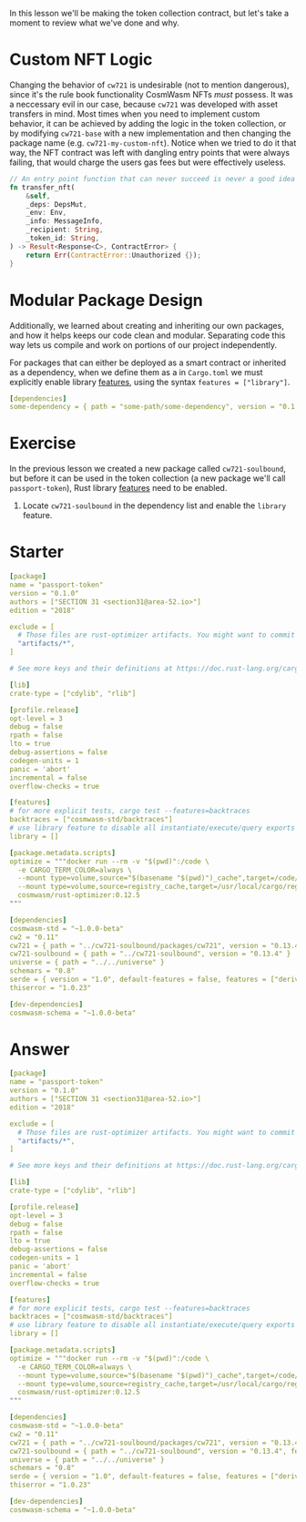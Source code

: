 <!---
Course: 2
Lesson: 3
Exercise: 1

Title: 
Filename: ../Cargo.toml

Storyline placeholder:
>
-->

In this lesson we'll be making the token collection contract, but let's take a moment to review what we've done and why.

# Custom NFT Logic

Changing the behavior of `cw721` is undesirable (not to mention dangerous), since it's the rule book functionality CosmWasm NFTs _must_ possess. It was a neccessary evil in our case, because `cw721` was developed with asset transfers in mind. Most times when you need to implement custom behavior, it can be achieved by adding the logic in the token collection, or by modifying `cw721-base` with a new implementation and then changing the package name (e.g. `cw721-my-custom-nft`). Notice when we tried to do it that way, the NFT contract was left with dangling entry points that were always failing, that would charge the users gas fees but were effectively useless.

```rs
// An entry point function that can never succeed is never a good idea
fn transfer_nft(
    &self,
    _deps: DepsMut,
    _env: Env,
    _info: MessageInfo,
    _recipient: String,
    _token_id: String,
) -> Result<Response<C>, ContractError> {
    return Err(ContractError::Unauthorized {});
}
```

# Modular Package Design

Additionally, we learned about creating and inheriting our own packages, and how it helps keeps our code clean and modular. Separating code this way lets us compile and work on portions of our project independently. 

For packages that can either be deployed as a smart contract or inherited as a dependency, when we define them as a in `Cargo.toml` we must explicitly enable library [features](https://doc.rust-lang.org/cargo/reference/features.html), using the syntax `features = ["library"]`.

```yaml
[dependencies]
some-dependency = { path = "some-path/some-dependency", version = "0.1.0", features = ["library"] }
```

# Exercise

In the previous lesson we created a new package called `cw721-soulbound`, but before it can be used in the token collection (a new package we'll call `passport-token`), Rust library [features](https://doc.rust-lang.org/cargo/reference/features.html) need to be enabled.

1. Locate `cw721-soulbound` in the dependency list and enable the `library` feature.

# Starter

```yaml
[package]
name = "passport-token"
version = "0.1.0"
authors = ["SECTION 31 <section31@area-52.io>"]
edition = "2018"

exclude = [
  # Those files are rust-optimizer artifacts. You might want to commit them for convenience but they should not be part of the source code publication.
  "artifacts/*",
]

# See more keys and their definitions at https://doc.rust-lang.org/cargo/reference/manifest.html

[lib]
crate-type = ["cdylib", "rlib"]

[profile.release]
opt-level = 3
debug = false
rpath = false
lto = true
debug-assertions = false
codegen-units = 1
panic = 'abort'
incremental = false
overflow-checks = true

[features]
# for more explicit tests, cargo test --features=backtraces
backtraces = ["cosmwasm-std/backtraces"]
# use library feature to disable all instantiate/execute/query exports
library = []

[package.metadata.scripts]
optimize = """docker run --rm -v "$(pwd)":/code \
  -e CARGO_TERM_COLOR=always \
  --mount type=volume,source="$(basename "$(pwd)")_cache",target=/code/target \
  --mount type=volume,source=registry_cache,target=/usr/local/cargo/registry \
  cosmwasm/rust-optimizer:0.12.5
"""

[dependencies]
cosmwasm-std = "~1.0.0-beta"
cw2 = "0.11"
cw721 = { path = "../cw721-soulbound/packages/cw721", version = "0.13.4" }
cw721-soulbound = { path = "../cw721-soulbound", version = "0.13.4" }
universe = { path = "../../universe" }
schemars = "0.8"
serde = { version = "1.0", default-features = false, features = ["derive"] }
thiserror = "1.0.23"

[dev-dependencies]
cosmwasm-schema = "~1.0.0-beta"
```

# Answer

```yaml
[package]
name = "passport-token"
version = "0.1.0"
authors = ["SECTION 31 <section31@area-52.io>"]
edition = "2018"

exclude = [
  # Those files are rust-optimizer artifacts. You might want to commit them for convenience but they should not be part of the source code publication.
  "artifacts/*",
]

# See more keys and their definitions at https://doc.rust-lang.org/cargo/reference/manifest.html

[lib]
crate-type = ["cdylib", "rlib"]

[profile.release]
opt-level = 3
debug = false
rpath = false
lto = true
debug-assertions = false
codegen-units = 1
panic = 'abort'
incremental = false
overflow-checks = true

[features]
# for more explicit tests, cargo test --features=backtraces
backtraces = ["cosmwasm-std/backtraces"]
# use library feature to disable all instantiate/execute/query exports
library = []

[package.metadata.scripts]
optimize = """docker run --rm -v "$(pwd)":/code \
  -e CARGO_TERM_COLOR=always \
  --mount type=volume,source="$(basename "$(pwd)")_cache",target=/code/target \
  --mount type=volume,source=registry_cache,target=/usr/local/cargo/registry \
  cosmwasm/rust-optimizer:0.12.5
"""

[dependencies]
cosmwasm-std = "~1.0.0-beta"
cw2 = "0.11"
cw721 = { path = "../cw721-soulbound/packages/cw721", version = "0.13.4" }
cw721-soulbound = { path = "../cw721-soulbound", version = "0.13.4", features = ["library"] }
universe = { path = "../../universe" }
schemars = "0.8"
serde = { version = "1.0", default-features = false, features = ["derive"] }
thiserror = "1.0.23"

[dev-dependencies]
cosmwasm-schema = "~1.0.0-beta"
```